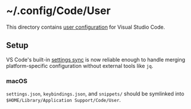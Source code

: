 # ~/.config/Code/User

This directory contains [user configuration][vs] for Visual Studio Code.

[vs]: https://code.visualstudio.com/docs/getstarted/settings

## Setup

VS Code's built-in [settings sync] is now reliable enough to handle merging
platform-specific configuration without external tools like `jq`.

[settings sync]: https://code.visualstudio.com/docs/editor/settings-sync

### macOS

`settings.json`, `keybindings.json`, and `snippets/` should be symlinked into
`$HOME/Library/Application Support/Code/User`.
